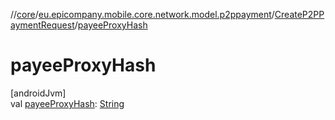 //[core](../../../index.md)/[eu.epicompany.mobile.core.network.model.p2ppayment](../index.md)/[CreateP2PPaymentRequest](index.md)/[payeeProxyHash](payee-proxy-hash.md)

# payeeProxyHash

[androidJvm]\
val [payeeProxyHash](payee-proxy-hash.md): [String](https://kotlinlang.org/api/latest/jvm/stdlib/kotlin/-string/index.html)
